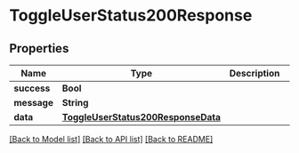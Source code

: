 # ToggleUserStatus200Response

## Properties
Name | Type | Description | Notes
------------ | ------------- | ------------- | -------------
**success** | **Bool** |  | [optional] 
**message** | **String** |  | [optional] 
**data** | [**ToggleUserStatus200ResponseData**](ToggleUserStatus200ResponseData.md) |  | [optional] 

[[Back to Model list]](../README.md#documentation-for-models) [[Back to API list]](../README.md#documentation-for-api-endpoints) [[Back to README]](../README.md)


